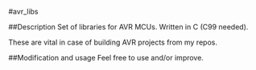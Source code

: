 #avr_libs

##Description
Set of libraries for AVR MCUs.
Written in C (C99 needed).

These are vital in case of building AVR projects from my repos.

##Modification and usage
Feel free to use and/or improve.
